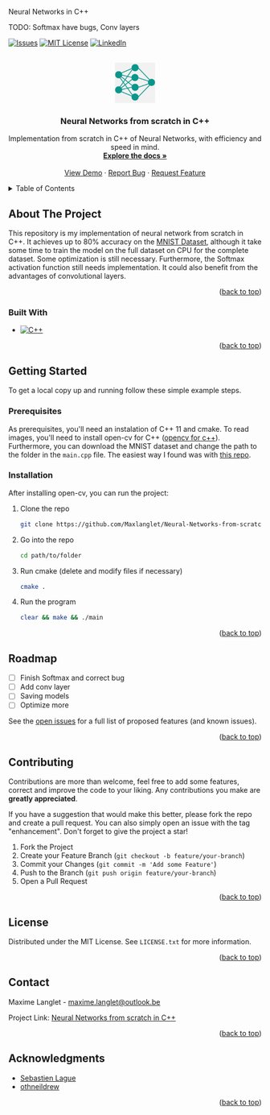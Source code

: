 Neural Networks in C++

TODO: Softmax have bugs, Conv layers




<!-- Improved compatibility of back to top link: See: https://github.com/othneildrew/Best-README-Template/pull/73 -->
<a name="readme-top"></a>
<!--
*** Thanks for checking out the Best-README-Template. If you have a suggestion
*** that would make this better, please fork the repo and create a pull request
*** or simply open an issue with the tag "enhancement".
*** Don't forget to give the project a star!
*** Thanks again! Now go create something AMAZING! :D
-->



<!-- PROJECT SHIELDS -->
<!--
*** I'm using markdown "reference style" links for readability.
*** Reference links are enclosed in brackets [ ] instead of parentheses ( ).
*** See the bottom of this document for the declaration of the reference variables
*** for contributors-url, forks-url, etc. This is an optional, concise syntax you may use.
*** https://www.markdownguide.org/basic-syntax/#reference-style-links
-->
[![Issues][issues-shield]][issues-url]
[![MIT License][license-shield]][license-url]
[![LinkedIn][linkedin-shield]][linkedin-url]



<!-- PROJECT LOGO -->
<br />
<div align="center">
  <a href="https://github.com/Maxlanglet/Neural-Network-from-scratch-in-C-">
    <img src="images/nn.png" alt="Logo" width="80" height="80">
  </a>

<h3 align="center">Neural Networks from scratch in C++</h3>

  <p align="center">
    Implementation from scratch in C++ of Neural Networks, with efficiency and speed in mind.
    <br />
    <a href="https://github.com/Maxlanglet/Neural-Network-from-scratch-in-C-"><strong>Explore the docs »</strong></a>
    <br />
    <br />
    <a href="https://github.com/Maxlanglet/Neural-Network-from-scratch-in-C-">View Demo</a>
    ·
    <a href="https://github.com/Maxlanglet/Neural-Network-from-scratch-in-C-/issues">Report Bug</a>
    ·
    <a href="https://github.com/Maxlanglet/Neural-Network-from-scratch-in-C-/issues">Request Feature</a>
  </p>
</div>



<!-- TABLE OF CONTENTS -->
<details>
  <summary>Table of Contents</summary>
  <ol>
    <li>
      <a href="#about-the-project">About The Project</a>
      <ul>
        <li><a href="#built-with">Built With</a></li>
      </ul>
    </li>
    <li>
      <a href="#getting-started">Getting Started</a>
      <ul>
        <li><a href="#prerequisites">Prerequisites</a></li>
        <li><a href="#installation">Installation</a></li>
      </ul>
    </li>
    <li><a href="#roadmap">Roadmap</a></li>
    <li><a href="#contributing">Contributing</a></li>
    <li><a href="#license">License</a></li>
    <li><a href="#contact">Contact</a></li>
    <li><a href="#acknowledgments">Acknowledgments</a></li>
  </ol>
</details>



<!-- ABOUT THE PROJECT -->
## About The Project

<!-- [![Product Name Screen Shot][product-screenshot]](https://example.com) -->

This repository is my implementation of neural network from scratch in C++. It achieves up to 80% accuracy on the [MNIST Dataset](http://yann.lecun.com/exdb/mnist/), although it take some time to train the model on the full dataset on CPU for the complete dataset. Some optimization is still necessary. Furthermore, the Softmax activation function still needs implementation. It could also benefit from the advantages of convolutional layers.

<p align="right">(<a href="#readme-top">back to top</a>)</p>



### Built With

* [![C++][C++.js]][C++-url]

<p align="right">(<a href="#readme-top">back to top</a>)</p>



<!-- GETTING STARTED -->
## Getting Started

To get a local copy up and running follow these simple example steps.

### Prerequisites

As prerequisites, you'll need an instalation of C++ 11 and cmake. To read images, you'll need to install open-cv for C++ ([opencv for c++](https://docs.opencv.org/4.x/d0/db2/tutorial_macos_install.html)). Furthermore, you can download the MNIST dataset and change the path to the folder in the `main.cpp` file. The easiest way I found was with [this repo](https://github.com/teavanist/MNIST-JPG).



### Installation

After installing open-cv, you can run the project:

1. Clone the repo
   ```sh
   git clone https://github.com/Maxlanglet/Neural-Networks-from-scratch-in-C-.git
   ```
2. Go into the repo
   ```sh
   cd path/to/folder
   ```
3. Run cmake (delete and modify files if necessary)
   ```sh
   cmake .
   ```
4. Run the program
   ```sh
   clear && make && ./main
   ```

<p align="right">(<a href="#readme-top">back to top</a>)</p>



<!--USAGE EXAMPLES
## Usage

Currently, the program doesn't save the models. Hence, the usage is not curreb-b--

_For more examples, please refer to the [Documentation](https://example.com)_

<p align="right">(<a href="#readme-top">back to top</a>)</p> -->



<!-- ROADMAP -->
## Roadmap

- [ ] Finish Softmax and correct bug
- [ ] Add conv layer
- [ ] Saving models
- [ ] Optimize more

See the [open issues](https://github.com/Maxlanglet/Neural-Network-from-scratch-in-C-/issues) for a full list of proposed features (and known issues).

<p align="right">(<a href="#readme-top">back to top</a>)</p>



<!-- CONTRIBUTING -->
## Contributing

Contributions are more than welcome, feel free to add some features, correct and improve the code to your liking. Any contributions you make are **greatly appreciated**.

If you have a suggestion that would make this better, please fork the repo and create a pull request. You can also simply open an issue with the tag "enhancement".
Don't forget to give the project a star!

1. Fork the Project
2. Create your Feature Branch (`git checkout -b feature/your-branch`)
3. Commit your Changes (`git commit -m 'Add some Feature'`)
4. Push to the Branch (`git push origin feature/your-branch`)
5. Open a Pull Request

<p align="right">(<a href="#readme-top">back to top</a>)</p>



<!-- LICENSE -->
## License

Distributed under the MIT License. See `LICENSE.txt` for more information.

<p align="right">(<a href="#readme-top">back to top</a>)</p>



<!-- CONTACT -->
## Contact

Maxime Langlet - maxime.langlet@outlook.be

Project Link: [Neural Networks from scratch in C++](https://github.com/Maxlanglet/Neural-Network-from-scratch-in-C-)

<p align="right">(<a href="#readme-top">back to top</a>)</p>



<!-- ACKNOWLEDGMENTS -->
## Acknowledgments

* [Sebastien Lague](https://www.youtube.com/watch?v=hfMk-kjRv4c)
* [othneildrew](https://github.com/othneildrew/Best-README-Template)

<p align="right">(<a href="#readme-top">back to top</a>)</p>



<!-- MARKDOWN LINKS & IMAGES -->
<!-- https://www.markdownguide.org/basic-syntax/#reference-style-links -->
[issues-shield]: https://img.shields.io/bitbucket/issues/MaxLanglet/Neural-Network-from-scratch-in-C-
[issues-url]: https://github.com/Maxlanglet/Neural-Network-from-scratch-in-C-/issues
[license-shield]: https://img.shields.io/badge/license-MIT-brightgreen
[license-url]: https://github.com/Maxlanglet/Neural-Network-from-scratch-in-C-/blob/main/LICENSE
[linkedin-shield]: https://img.shields.io/badge/LinkedIn-Link-yellowgreen
[linkedin-url]: https://www.linkedin.com/in/maxime-langlet-7a6a88b9/
<!-- [product-screenshot]: images/screenshot.png -->
[C++.js]: https://img.shields.io/badge/C%2B%2B-url-blue
[C++-url]: https://cplusplus.com
